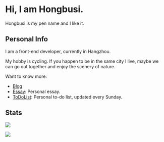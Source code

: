 # Hi, I am Hongbusi.

Hongbusi is my pen name and I like it. 

<!-- ## Personal Blog -->

## Personal Info

I am a front-end developer, currently in Hangzhou.

My hobby is cycling. If you happen to be in the same city I live, maybe we can go out together and enjoy the scenery of nature.

Want to know more:

- [Blog](https://hongbusi.github.io)
- [Essay](https://github.com/Hongbusi/Essay): Personal essay.
- [ToDoList](https://github.com/Hongbusi/ToDoList): Personal to-do list, updated every Sunday.

<!-- ## Projects -->

## Stats

<!-- ![](https://github-readme-stats.vercel.app/api/top-langs/?username=Hongbusi&layout=compact) -->

![](https://github-readme-stats.vercel.app/api?username=Hongbusi&show_icons=true&icon_color=0366d6&text_color=24292e&bg_color=ffffff&hide_title=true)

![](https://komarev.com/ghpvc/?username=Hongbusi&color=red)
